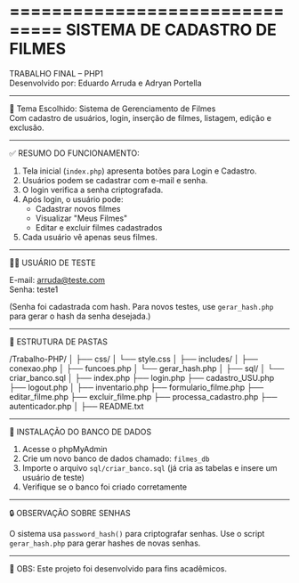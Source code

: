 ===============================
SISTEMA DE CADASTRO DE FILMES
===============================

TRABALHO FINAL – PHP1  
Desenvolvido por: Eduardo Arruda e Adryan Portella

------------------------------------------
📌 Tema Escolhido:
Sistema de Gerenciamento de Filmes  
Com cadastro de usuários, login, inserção de filmes, listagem, edição e exclusão.

------------------------------------------
✅ RESUMO DO FUNCIONAMENTO:

1. Tela inicial (`index.php`) apresenta botões para Login e Cadastro.
2. Usuários podem se cadastrar com e-mail e senha.
3. O login verifica a senha criptografada.
4. Após login, o usuário pode:
   - Cadastrar novos filmes
   - Visualizar "Meus Filmes"
   - Editar e excluir filmes cadastrados
5. Cada usuário vê apenas seus filmes.

------------------------------------------
👨‍💻 USUÁRIO DE TESTE

E-mail: arruda@teste.com  
Senha: teste1

(Senha foi cadastrada com hash. Para novos testes, use `gerar_hash.php` para gerar o hash da senha desejada.)

------------------------------------------
📁 ESTRUTURA DE PASTAS

/Trabalho-PHP/
│
├── css/
│   └── style.css
│
├── includes/
│   ├── conexao.php
│   ├── funcoes.php
│   └── gerar_hash.php
│
├── sql/
│   └── criar_banco.sql
│
├── index.php
├── login.php
├── cadastro_USU.php
├── logout.php
│
├── inventario.php
├── formulario_filme.php
├── editar_filme.php
├── excluir_filme.php
├── processa_cadastro.php
├── autenticador.php
│
├── README.txt

------------------------------------------
💾 INSTALAÇÃO DO BANCO DE DADOS

1. Acesse o phpMyAdmin
2. Crie um novo banco de dados chamado: `filmes_db`
3. Importe o arquivo `sql/criar_banco.sql` (já cria as tabelas e insere um usuário de teste)
4. Verifique se o banco foi criado corretamente

------------------------------------------
🔒 OBSERVAÇÃO SOBRE SENHAS

O sistema usa `password_hash()` para criptografar senhas.
Use o script `gerar_hash.php` para gerar hashes de novas senhas.

------------------------------------------
📎 OBS: Este projeto foi desenvolvido para fins acadêmicos.
